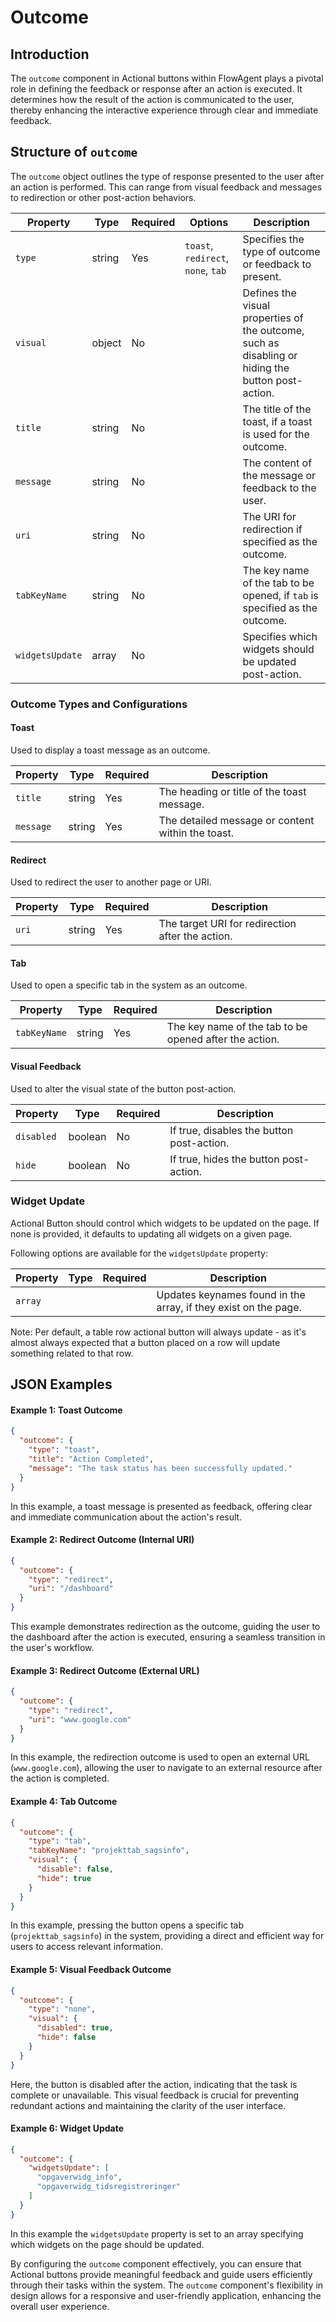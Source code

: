 # Outcome

## Introduction

The `outcome` component in Actional buttons within FlowAgent plays a pivotal role in defining the feedback or response after an action is executed. It determines how the result of the action is communicated to the user, thereby enhancing the interactive experience through clear and immediate feedback.

## Structure of `outcome`

The `outcome` object outlines the type of response presented to the user after an action is performed. This can range from visual feedback and messages to redirection or other post-action behaviors.

| Property    | Type    | Required | Options               | Description |
|-------------|---------|----------|-----------------------|-------------|
| `type`      | string  | Yes      | `toast`, `redirect`, `none`, `tab` | Specifies the type of outcome or feedback to present. |
| `visual`    | object  | No       |                       | Defines the visual properties of the outcome, such as disabling or hiding the button post-action. |
| `title`     | string  | No       |                       | The title of the toast, if a toast is used for the outcome. |
| `message`   | string  | No       |                       | The content of the message or feedback to the user. |
| `uri`       | string  | No       |                       | The URI for redirection if specified as the outcome. |
| `tabKeyName`| string  | No       |                       | The key name of the tab to be opened, if `tab` is specified as the outcome. |
| `widgetsUpdate` | array | No    |                       | Specifies which widgets should be updated post-action. |

### Outcome Types and Configurations

#### Toast
Used to display a toast message as an outcome.

| Property | Type   | Required | Description |
|----------|--------|----------|-------------|
| `title`  | string | Yes      | The heading or title of the toast message. |
| `message`| string | Yes      | The detailed message or content within the toast. |

#### Redirect
Used to redirect the user to another page or URI.

| Property | Type   | Required | Description |
|----------|--------|----------|-------------|
| `uri`    | string | Yes      | The target URI for redirection after the action. |

#### Tab
Used to open a specific tab in the system as an outcome.

| Property    | Type   | Required | Description |
|-------------|--------|----------|-------------|
| `tabKeyName`| string | Yes      | The key name of the tab to be opened after the action. |

#### Visual Feedback
Used to alter the visual state of the button post-action.

| Property    | Type    | Required | Description |
|-------------|---------|----------|-------------|
| `disabled`  | boolean | No       | If true, disables the button post-action. |
| `hide`      | boolean | No       | If true, hides the button post-action. |

### Widget Update

Actional Button should control which widgets to be updated on the page. If none is provided, it defaults to updating all widgets on a given page.

Following options are available for the `widgetsUpdate` property:

| Property    | Type  | Required | Description                                                             |
|-------------|-------|----------|-------------------------------------------------------------------------|
| `array`     |       |          | Updates keynames found in the array, if they exist on the page.         |

Note: Per default, a table row actional button will always update - as it's almost always expected that a button placed on a row will update something related to that row.

## JSON Examples

#### Example 1: Toast Outcome
```json
{
  "outcome": {
    "type": "toast",
    "title": "Action Completed",
    "message": "The task status has been successfully updated."
  }
}
```

In this example, a toast message is presented as feedback, offering clear and immediate communication about the action's result.

#### Example 2: Redirect Outcome (Internal URI)
```json
{
  "outcome": {
    "type": "redirect",
    "uri": "/dashboard"
  }
}
```

This example demonstrates redirection as the outcome, guiding the user to the dashboard after the action is executed, ensuring a seamless transition in the user's workflow.

#### Example 3: Redirect Outcome (External URL)
```json
{
  "outcome": {
    "type": "redirect",
    "uri": "www.google.com"
  }
}
```

In this example, the redirection outcome is used to open an external URL (`www.google.com`), allowing the user to navigate to an external resource after the action is completed.

#### Example 4: Tab Outcome
```json
{
  "outcome": {
    "type": "tab",
    "tabKeyName": "projekttab_sagsinfo",
    "visual": {
      "disable": false,
      "hide": true
    }
  }
}
```

In this example, pressing the button opens a specific tab (`projekttab_sagsinfo`) in the system, providing a direct and efficient way for users to access relevant information.

#### Example 5: Visual Feedback Outcome
```json
{
  "outcome": {
    "type": "none",
    "visual": {
      "disabled": true,
      "hide": false
    }
  }
}
```

Here, the button is disabled after the action, indicating that the task is complete or unavailable. This visual feedback is crucial for preventing redundant actions and maintaining the clarity of the user interface.

#### Example 6: Widget Update

```json
{
  "outcome": {
    "widgetsUpdate": [
      "opgaverwidg_info",
      "opgaverwidg_tidsregistreringer"
    ]
  }
}
```

In this example the `widgetsUpdate` property is set to an array specifying which widgets on the page should be updated.

By configuring the `outcome` component effectively, you can ensure that Actional buttons provide meaningful feedback and guide users efficiently through their tasks within the system. The `outcome` component's flexibility in design allows for a responsive and user-friendly application, enhancing the overall user experience.

